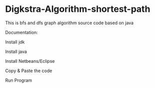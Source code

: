 # Digkstra-Algorithm-shortest-path
This is bfs and dfs graph algorithm source code based on java

Documentation:

Install jdk

Install java

Install Netbeans/Eclipse 

Copy & Paste the code 

Run Program
